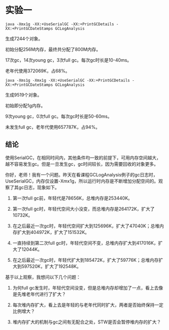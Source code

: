# 实验一

`java -Xmx1g -XX:+UseSerialGC -XX:+PrintGCDetails -XX:+PrintGCDateStamps GCLogAnalysis`

生成7244个对象。

初始分配256M内存，最终共分配了800M内存。

17次gc，14次young gc，3次full gc。每次gc时长是10-40ms。

老年代使用372069K，占68%。

`java -Xms1g -Xmx1g -XX:+UseSerialGC -XX:+PrintGCDetails -XX:+PrintGCDateStamps GCLogAnalysis`

生成9519个对象。

初始即分配1g内存。

9次young gc，0次full gc。每次gc时长是50-60ms。

未发生full gc，老年代使用657787K，占94%。

## 结论

使用SerialGC，在相同时间内，其他条件均一致的前提下，可用内存空间越大，越不容易发生gc。但是一旦发生gc，gc时间较长，因为需要回收的对象更多。





你好，老师！我有一个问题。昨天在看课程GCLogAnalysis例子的gc日志时，UseSerialGC，内存仅设置-Xmx1g，所以运行时内存是不断增加分配空间的。观察了其gc日志，现象如下。

1. 第一次full gc前，年轻代是78656K，总堆内存是253440K。

2. 第一次full gc时，年轻代空间大小没变，而总堆内存是264172K，扩大了10732K。

3. 在之后最近一次gc时，年轻代空间扩大到125696K，扩大了47040K；总堆内存扩大到404972K，扩大了151532K。

4. 一直持续到第二次full gc时，年轻代空间不变，总堆内存扩大到417016K，扩大了12044K。
5. 在之后最近一次gc时，年轻代扩大到185472K，扩大了59776K；总堆内存扩大到597520K，扩大了192548K。

基于以上观察，我想问以下几个问题：

1. 为何full gc发生时，年轻代空间没变，但是总堆内存却增加了一点，看上去像是先堆老年代进行了扩大？

2. 每次堆内存扩大，看上去是年轻的与老年代同时扩大，两者是否始终保持一定比例增大？

3. 堆内存扩大的机制与gc之间有无配合之处，STW是否会暂停堆内存的扩大？